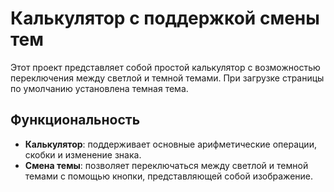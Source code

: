 # Калькулятор с поддержкой смены тем

Этот проект представляет собой простой калькулятор с возможностью переключения между светлой и темной темами. При загрузке страницы по умолчанию установлена темная тема.

## Функциональность

- **Калькулятор**: поддерживает основные арифметические операции, скобки и изменение знака.
- **Смена темы**: позволяет переключаться между светлой и темной темами с помощью кнопки, представляющей собой изображение.
